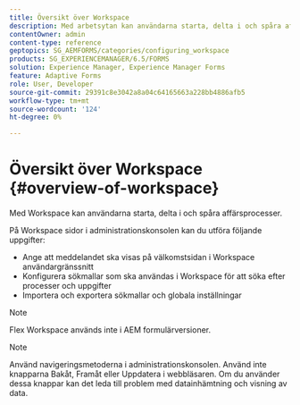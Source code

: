 ```yaml
---
title: Översikt över Workspace
description: Med arbetsytan kan användarna starta, delta i och spåra affärsprocesser. Låt oss lära oss mer om arbetsytan.
contentOwner: admin
content-type: reference
geptopics: SG_AEMFORMS/categories/configuring_workspace
products: SG_EXPERIENCEMANAGER/6.5/FORMS
solution: Experience Manager, Experience Manager Forms
feature: Adaptive Forms
role: User, Developer
source-git-commit: 29391c8e3042a8a04c64165663a228bb4886afb5
workflow-type: tm+mt
source-wordcount: '124'
ht-degree: 0%

---
```


# Översikt över Workspace {#overview-of-workspace}

Med Workspace kan användarna starta, delta i och spåra affärsprocesser.

På Workspace sidor i administrationskonsolen kan du utföra följande uppgifter:

* Ange att meddelandet ska visas på välkomstsidan i Workspace användargränssnitt
* Konfigurera sökmallar som ska användas i Workspace för att söka efter processer och uppgifter
* Importera och exportera sökmallar och globala inställningar

>[!NOTE]
>
>Flex Workspace används inte i AEM formulärversioner.

>[!NOTE]
>
>Använd navigeringsmetoderna i administrationskonsolen. Använd inte knapparna Bakåt, Framåt eller Uppdatera i webbläsaren. Om du använder dessa knappar kan det leda till problem med datainhämtning och visning av data.
